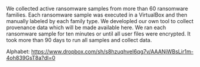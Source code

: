  We collected active ransomware samples from more than 60 ransomware families. Each ransomware sample was executed in a VirtualBox and then manually labeled by each family type. We developled our own tool to collect provenance data which will be made available here. We ran each ransomware sample for ten minutes or until all user files were encrypted. It took more than 90 days to run all samples and collect data.
 
 Alphabet: https://www.dropbox.com/sh/s8hzuqhvel6qg7v/AAANjWBsLir1m-4oh839GsT8a?dl=0
